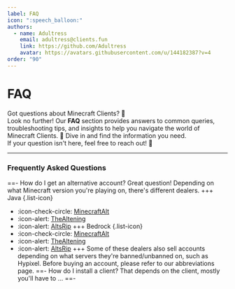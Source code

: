 ```yaml
---
label: FAQ
icon: ":speech_balloon:"
authors:
  - name: Adultress
    email: adultress@clients.fun
    link: https://github.com/Adultress
    avatar: https://avatars.githubusercontent.com/u/144182387?v=4
order: "90"
---
```

# FAQ
Got questions about Minecraft Clients? 🤔   
Look no further! Our **FAQ** section provides answers to common queries, troubleshooting tips, and insights to help you navigate the world of Minecraft Clients. 📖 Dive in and find the information you need.   
If your question isn't here, feel free to reach out! 🚀
___
### Frequently Asked Questions
==- How do I get an alternative account?
Great question!
Depending on what Minecraft version you're playing on, there's different dealers.
+++ Java
{.list-icon}
- :icon-check-circle: [MinecraftAlt](https://minecraftalt.com/)
- :icon-alert: [TheAltening](https://shop.thealtening.com/)
- :icon-alert: [AltsRip](https://alts.rip/)
+++ Bedrock
{.list-icon}
- :icon-check-circle: [MinecraftAlt](https://minecraftalt.com/)
- :icon-alert: [TheAltening](https://shop.thealtening.com/)
- :icon-alert: [AltsRip](https://alts.rip/)
+++
Some of these dealers also sell accounts depending on what servers they're banned/unbanned on, such as Hypixel.
Before buying an account, please refer to our abbreviations page.
==- How do I install a client?
That depends on the client, mostly you'll have to ...
==-